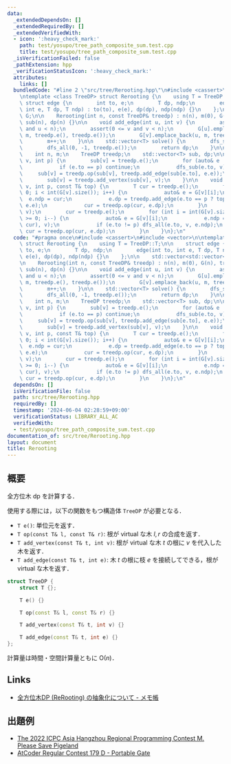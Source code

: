 ```yaml
---
data:
  _extendedDependsOn: []
  _extendedRequiredBy: []
  _extendedVerifiedWith:
  - icon: ':heavy_check_mark:'
    path: test/yosupo/tree_path_composite_sum.test.cpp
    title: test/yosupo/tree_path_composite_sum.test.cpp
  _isVerificationFailed: false
  _pathExtension: hpp
  _verificationStatusIcon: ':heavy_check_mark:'
  attributes:
    links: []
  bundledCode: "#line 2 \"src/tree/Rerooting.hpp\"\n#include <cassert>\n#include <vector>\n\
    \ntemplate <class TreeDP> struct Rerooting {\n    using T = TreeDP::T;\n\n   \
    \ struct edge {\n        int to, e;\n        T dp, ndp;\n        edge(int to,\
    \ int e, T dp, T ndp) : to(to), e(e), dp(dp), ndp(ndp) {}\n    };\n\n    std::vector<std::vector<edge>>\
    \ G;\n\n    Rerooting(int n, const TreeDP& treedp) : n(n), m(0), G(n), treedp(treedp),\
    \ sub(n), dp(n) {}\n\n    void add_edge(int u, int v) {\n        assert(0 <= u\
    \ and u < n);\n        assert(0 <= v and v < n);\n        G[u].emplace_back(v,\
    \ m, treedp.e(), treedp.e());\n        G[v].emplace_back(u, m, treedp.e(), treedp.e());\n\
    \        m++;\n    }\n\n    std::vector<T> solve() {\n        dfs_sub(0, -1);\n\
    \        dfs_all(0, -1, treedp.e());\n        return dp;\n    }\n\n  private:\n\
    \    int n, m;\n    TreeDP treedp;\n    std::vector<T> sub, dp;\n\n    void dfs_sub(int\
    \ v, int p) {\n        sub[v] = treedp.e();\n        for (auto& e : G[v]) {\n\
    \            if (e.to == p) continue;\n            dfs_sub(e.to, v);\n       \
    \     sub[v] = treedp.op(sub[v], treedp.add_edge(sub[e.to], e.e));\n        }\n\
    \        sub[v] = treedp.add_vertex(sub[v], v);\n    }\n\n    void dfs_all(int\
    \ v, int p, const T& top) {\n        T cur = treedp.e();\n        for (int i =\
    \ 0; i < int(G[v].size()); i++) {\n            auto& e = G[v][i];\n          \
    \  e.ndp = cur;\n            e.dp = treedp.add_edge(e.to == p ? top : sub[e.to],\
    \ e.e);\n            cur = treedp.op(cur, e.dp);\n        }\n        dp[v] = treedp.add_vertex(cur,\
    \ v);\n        cur = treedp.e();\n        for (int i = int(G[v].size()) - 1; i\
    \ >= 0; i--) {\n            auto& e = G[v][i];\n            e.ndp = treedp.add_vertex(treedp.op(e.ndp,\
    \ cur), v);\n            if (e.to != p) dfs_all(e.to, v, e.ndp);\n           \
    \ cur = treedp.op(cur, e.dp);\n        }\n    }\n};\n"
  code: "#pragma once\n#include <cassert>\n#include <vector>\n\ntemplate <class TreeDP>\
    \ struct Rerooting {\n    using T = TreeDP::T;\n\n    struct edge {\n        int\
    \ to, e;\n        T dp, ndp;\n        edge(int to, int e, T dp, T ndp) : to(to),\
    \ e(e), dp(dp), ndp(ndp) {}\n    };\n\n    std::vector<std::vector<edge>> G;\n\
    \n    Rerooting(int n, const TreeDP& treedp) : n(n), m(0), G(n), treedp(treedp),\
    \ sub(n), dp(n) {}\n\n    void add_edge(int u, int v) {\n        assert(0 <= u\
    \ and u < n);\n        assert(0 <= v and v < n);\n        G[u].emplace_back(v,\
    \ m, treedp.e(), treedp.e());\n        G[v].emplace_back(u, m, treedp.e(), treedp.e());\n\
    \        m++;\n    }\n\n    std::vector<T> solve() {\n        dfs_sub(0, -1);\n\
    \        dfs_all(0, -1, treedp.e());\n        return dp;\n    }\n\n  private:\n\
    \    int n, m;\n    TreeDP treedp;\n    std::vector<T> sub, dp;\n\n    void dfs_sub(int\
    \ v, int p) {\n        sub[v] = treedp.e();\n        for (auto& e : G[v]) {\n\
    \            if (e.to == p) continue;\n            dfs_sub(e.to, v);\n       \
    \     sub[v] = treedp.op(sub[v], treedp.add_edge(sub[e.to], e.e));\n        }\n\
    \        sub[v] = treedp.add_vertex(sub[v], v);\n    }\n\n    void dfs_all(int\
    \ v, int p, const T& top) {\n        T cur = treedp.e();\n        for (int i =\
    \ 0; i < int(G[v].size()); i++) {\n            auto& e = G[v][i];\n          \
    \  e.ndp = cur;\n            e.dp = treedp.add_edge(e.to == p ? top : sub[e.to],\
    \ e.e);\n            cur = treedp.op(cur, e.dp);\n        }\n        dp[v] = treedp.add_vertex(cur,\
    \ v);\n        cur = treedp.e();\n        for (int i = int(G[v].size()) - 1; i\
    \ >= 0; i--) {\n            auto& e = G[v][i];\n            e.ndp = treedp.add_vertex(treedp.op(e.ndp,\
    \ cur), v);\n            if (e.to != p) dfs_all(e.to, v, e.ndp);\n           \
    \ cur = treedp.op(cur, e.dp);\n        }\n    }\n};\n"
  dependsOn: []
  isVerificationFile: false
  path: src/tree/Rerooting.hpp
  requiredBy: []
  timestamp: '2024-06-04 02:28:59+09:00'
  verificationStatus: LIBRARY_ALL_AC
  verifiedWith:
  - test/yosupo/tree_path_composite_sum.test.cpp
documentation_of: src/tree/Rerooting.hpp
layout: document
title: Rerooting
---
```


## 概要
全方位木 dp を計算する．

使用する際には，以下の関数をもつ構造体 `TreeDP` が必要となる．

- `T e()`: 単位元を返す．
- `T op(const T& l, const T& r)`: 根が virtual な木 $l, r$ の合成を返す．
- `T add_vertex(const T& t, int v)`: 根が virtual な木 $t$ の根に $v$ を代入した木を返す．
- `T add_edge(const T& t, int e)`: 木 $t$ の根に枝 $e$ を接続してできる，根が virtual な木を返す．

```C++
struct TreeDP {
    struct T {};

    T e() {}

    T op(const T& l, const T& r) {}

    T add_vertex(const T& t, int v) {}

    T add_edge(const T& t, int e) {}
};
```

計算量は時間・空間計算量ともに $\mathrm{O}(n)$．

## Links
- [全方位木DP (ReRooting) の抽象化について - メモ帳](https://null-mn.hatenablog.com/entry/2020/04/14/124151)

## 出題例
- [The 2022 ICPC Asia Hangzhou Regional Programming Contest M. Please Save Pigeland](https://codeforces.com/gym/104090/problem/M)
- [AtCoder Regular Contest 179 D - Portable Gate](https://atcoder.jp/contests/arc179/tasks/arc179_d)